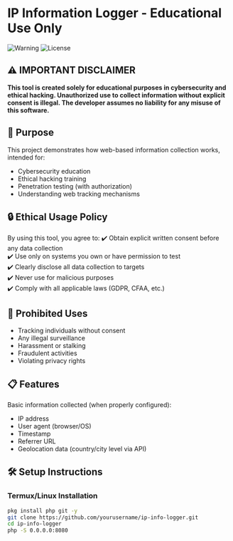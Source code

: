 # IP Information Logger - Educational Use Only

![Warning](https://img.shields.io/badge/WARNING-For%20Educational%20Use%20Only-red) 
![License](https://img.shields.io/badge/License-MIT%20%2B%20Ethical%20Restrictions-green)

## ⚠️ IMPORTANT DISCLAIMER

**This tool is created solely for educational purposes in cybersecurity and ethical hacking. Unauthorized use to collect information without explicit consent is illegal. The developer assumes no liability for any misuse of this software.**

## 📌 Purpose

This project demonstrates how web-based information collection works, intended for:
- Cybersecurity education
- Ethical hacking training
- Penetration testing (with authorization)
- Understanding web tracking mechanisms

## 🔒 Ethical Usage Policy

By using this tool, you agree to:
✔️ Obtain explicit written consent before any data collection  
✔️ Use only on systems you own or have permission to test  
✔️ Clearly disclose all data collection to targets  
✔️ Never use for malicious purposes  
✔️ Comply with all applicable laws (GDPR, CFAA, etc.)

## 🚫 Prohibited Uses
- Tracking individuals without consent
- Any illegal surveillance
- Harassment or stalking
- Fraudulent activities
- Violating privacy rights

## 📋 Features

Basic information collected (when properly configured):
- IP address
- User agent (browser/OS)
- Timestamp
- Referrer URL
- Geolocation data (country/city level via API)

## 🛠️ Setup Instructions

### Termux/Linux Installation
```bash
pkg install php git -y
git clone https://github.com/yourusername/ip-info-logger.git
cd ip-info-logger
php -S 0.0.0.0:8080
